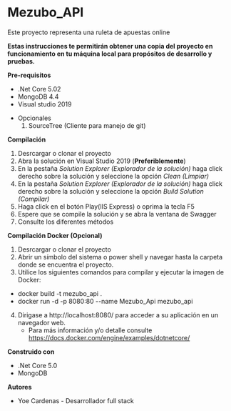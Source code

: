 # Mezubo_API
Este proyecto representa una ruleta de apuestas online

**Estas instrucciones te permitirán obtener una copia del proyecto en funcionamiento en tu máquina local para propósitos de desarrollo y pruebas.**

**Pre-requisitos**

* .Net Core 5.02
* MongoDB 4.4
* Visual studio 2019

- Opcionales
    1. SourceTree (Cliente para manejo de git)

**Compilación**
1. Desrcargar o clonar el proyecto
2. Abra la solución en Visual Studio 2019 (**Preferiblemente**)
3. En la pestaña *Solution Explorer (Explorador de la solución)* haga click derecho sobre la solución y seleccione la opción *Clean (Limpiar)*
4. En la pestaña *Solution Explorer (Explorador de la solución)* haga click derecho sobre la solución y seleccione la opción *Build Solution (Compilar)*
5. Haga click en el botón Play(IIS Express) o oprima la tecla F5
6. Espere que se compile la solución y se abra la ventana de Swagger
7. Consulte los diferentes métodos

**Compilación Docker (Opcional)**
1. Desrcargar o clonar el proyecto
2. Abrir un símbolo del sistema o power shell y navegar hasta la carpeta donde se encuentra el proyecto.
3. Utilice los siguientes comandos para compilar y ejecutar la imagen de Docker:
 - docker build -t mezubo_api .
 - docker run -d -p 8080:80 --name Mezubo_Api mezubo_api
4. Dirigase a http://localhost:8080/ para acceder a su aplicación en un navegador web.
    * Para más información y/o detalle consulte https://docs.docker.com/engine/examples/dotnetcore/

**Construido con**

* .Net Core 5.0
* MongoDB

**Autores**

* Yoe Cardenas - Desarrollador full stack
